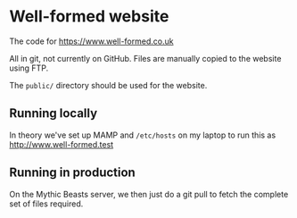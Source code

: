 # Well-formed website

The code for https://www.well-formed.co.uk

All in git, not currently on GitHub. Files are manually copied to the website using FTP.

The `public/` directory should be used for the website.

## Running locally

In theory we've set up MAMP and `/etc/hosts` on my laptop to run this as
http://www.well-formed.test


## Running in production

On the Mythic Beasts server, we then just do a git pull to fetch the complete set
of files required.
